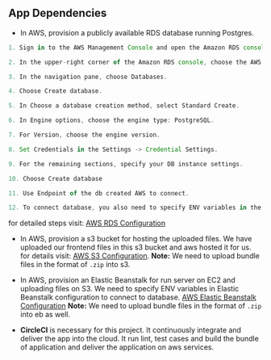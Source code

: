 ## App Dependencies

- In AWS, provision a publicly available RDS database running Postgres.

```javascript
1. Sign in to the AWS Management Console and open the Amazon RDS console at https://console.aws.amazon.com/rds/.

2. In the upper-right corner of the Amazon RDS console, choose the AWS Region in which you want to create the DB instance.

3. In the navigation pane, choose Databases.

4. Choose Create database.

5. In Choose a database creation method, select Standard Create.

6. In Engine options, choose the engine type: PostgreSQL.

7. For Version, choose the engine version.

8. Set Credentials in the Settings -> Credential Settings.

9. For the remaining sections, specify your DB instance settings.

10. Choose Create database

11. Use Endpoint of the db created AWS to connect.

12. To connect database, you also need to specify ENV variables in the respected server.
```

for detailed steps visit: [AWS RDS Configuration](https://docs.aws.amazon.com/AmazonRDS/latest/UserGuide/CHAP_GettingStarted.CreatingConnecting.PostgreSQL.html)

- In AWS, provision a s3 bucket for hosting the uploaded files.
  We have uploaded our frontend files in this s3 bucket and aws hosted it for us.
  for details visit: [AWS S3 Configuration](https://docs.aws.amazon.com/AmazonS3/latest/userguide/WebsiteHosting.html?p=gsrc&c=ho_hsw).
  **Note:** We need to upload bundle files in the format of `.zip` into s3.

- In AWS, provision an Elastic Beanstalk for run server on EC2 and uploading files on S3.
  We need to specify ENV variables in Elastic Beanstalk configuration to connect to database.
  [AWS Elastic Beanstalk Configuration](https://docs.aws.amazon.com/elasticbeanstalk/latest/dg/GettingStarted.html)
  **Note:** We need to upload bundle files in the format of `.zip` into eb as well.
- **CircleCI** is necessary for this project. It continuously integrate and deliver the app into the cloud. It run lint, test cases and build the bundle of application and deliver the application on aws services.